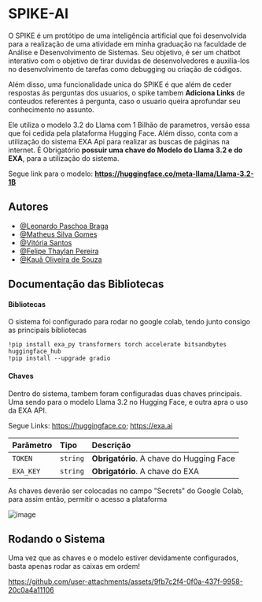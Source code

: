 
# SPIKE-AI

O SPIKE é um protótipo de uma inteligência artificial que foi desenvolvida para a realização de uma atividade em minha graduação na faculdade de Análise e Desenvolvimento de Sistemas.
Seu objetivo, é ser um chatbot interativo com o objetivo de tirar duvidas de desenvolvedores e auxilia-los no desenvolvimento de tarefas como debugging ou criação de códigos. 

Além disso, uma funcionalidade unica do SPIKE é que além de ceder respostas ás perguntas dos usuarios, o spike tambem **Adiciona Links** de conteudos referentes á pergunta, caso o usuario queira aprofundar seu conhecimento no assunto.

Ele utiliza o modelo 3.2 do Llama com 1 Bilhão de parametros, versão essa que foi cedida pela plataforma Hugging Face. Além disso, conta com a utilização do sistema EXA Api para realizar as buscas de páginas na internet. É Obrigatório **possuir uma chave do Modelo do Llama 3.2 e do EXA**, para a utilização do sistema.

Segue link para o modelo: **https://huggingface.co/meta-llama/Llama-3.2-1B**
 
## Autores

- [@Leonardo Paschoa Braga](https://www.github.com/LeonardoPaschoaBraga16)
- [@Matheus Silva Gomes](https://www.github.com/MatheusSilvaGomes07)
- [@Vitória Santos](https://www.github.com/VitoriaSantosd)
- [@Felipe Thaylan Pereira](https://www.github.com/ThaylanFe)
- [@Kauã Oliveira de Souza](https://www.github.com/kau-a)


## Documentação das Bibliotecas

#### Bibliotecas
O sistema foi configurado para rodar no google colab, tendo junto consigo as principais bibliotecas

```http
!pip install exa_py transformers torch accelerate bitsandbytes huggingface_hub
!pip install --upgrade gradio
```

#### Chaves

Dentro do sistema, tambem foram configuradas duas chaves principais. Uma sendo para o modelo Llama 3.2 no Hugging Face, e outra apra o uso da EXA API.

Segue Links: https://huggingface.co; https://exa.ai


| Parâmetro   | Tipo       | Descrição                           |
| :---------- | :--------- | :---------------------------------- |
| `TOKEN` | `string` | **Obrigatório**. A chave do Hugging Face |
| `EXA_KEY` | `string` | **Obrigatório**. A chave do EXA |

As chaves deverão ser colocadas no campo "Secrets" do Google Colab, para assim então, permitir o acesso a plataforma

![image](https://github.com/user-attachments/assets/4c6d7ee7-ca7e-4140-9d1c-a8acf6e3f4cc)

## Rodando o Sistema

Uma vez que as chaves e o modelo estiver devidamente configurados, basta apenas rodar as caixas em ordem!

https://github.com/user-attachments/assets/9fb7c2f4-0f0a-437f-9958-20c0a4a11106


